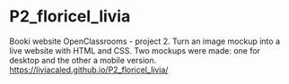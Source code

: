 # P2_floricel_livia
Booki website
OpenClassrooms - project 2. Turn an image mockup into a live website with HTML and CSS.
Two mockups were made: one for desktop and the other a mobile
version.
https://liviacaled.github.io/P2_floricel_livia/
